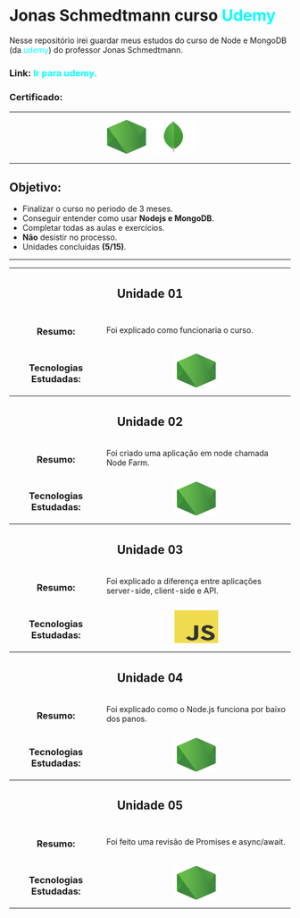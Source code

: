 # Jonas Schmedtmann curso <span style="color: cyan">Udemy</span>
Nesse repositório irei guardar meus estudos do curso de Node e MongoDB (da <span style="color: cyan">udemy</span>) do professor Jonas Schmedtmann.

### Link: <a href="https://www.udemy.com/course/nodejs-express-mongodb-bootcamp/" target="_blank" style="text-decoration: none; color: cyan;">Ir para udemy.</a>
### Certificado: 

<hr>

<div width = '100%' align='center'>
  <img alt="Gustavo-NODE" height="60" width="80" src="https://raw.githubusercontent.com/devicons/devicon/master/icons/nodejs/nodejs-original.svg">
  <img alt="Gustavo-MONGO" height="60" width="80" src="https://raw.githubusercontent.com/devicons/devicon/master/icons/mongodb/mongodb-original.svg">
</div>

<hr>

## Objetivo:
- Finalizar o curso no periodo de 3 meses. 
- Conseguir entender como usar <strong>Nodejs e MongoDB</strong>. 
- Completar todas as aulas e exercícios. 
- <strong>Não</strong> desistir no processo. 
- Unidades concluidas <strong>(5/15)</strong>. 

<hr>
<table align='center'>
  <tr align='center'>
    <th colspan="2"><h2>Unidade 01</h2>
     <tr>
       <td><h3 align='center'>Resumo:</h3>
       <td> Foi explicado como funcionaria o curso.
     </tr>
     <tr>
       <td><h3 align='center'>Tecnologias Estudadas:</h3>
       <td align='center'> 
  <img alt="Gustavo-NODE" height="60" width="80" src="https://raw.githubusercontent.com/devicons/devicon/master/icons/nodejs/nodejs-original.svg">
     </tr>
  </tr>
  
  <tr align='center'>
    <th colspan="2"><h2>Unidade 02</h2>
     <tr>
       <td><h3 align='center'>Resumo:</h3>
       <td> Foi criado uma aplicação em node chamada Node Farm.
     </tr>
     <tr>
       <td><h3 align='center'>Tecnologias Estudadas:</h3>
       <td align='center'> 
  <img alt="Gustavo-NODE" height="60" width="80" src="https://raw.githubusercontent.com/devicons/devicon/master/icons/nodejs/nodejs-original.svg">
     </tr>
  </tr>

  <tr align='center'>
    <th colspan="2"><h2>Unidade 03</h2>
     <tr>
       <td><h3 align='center'>Resumo:</h3>
       <td> Foi explicado a diferença entre aplicações server-side, client-side e API.
     </tr>
     <tr>
       <td><h3 align='center'>Tecnologias Estudadas:</h3>
       <td align='center'><img alt="Gustavo-JS" height="60" width="80" src="https://raw.githubusercontent.com/devicons/devicon/master/icons/javascript/javascript-original.svg">
     </tr> 
  </tr>

  <tr align='center'>
    <th colspan="2"><h2>Unidade 04</h2>
     <tr>
       <td><h3 align='center'>Resumo:</h3>
       <td> Foi explicado como o Node.js funciona por baixo dos panos. 
     </tr>
     <tr>
       <td><h3 align='center'>Tecnologias Estudadas:</h3>
       <td align='center'> <img alt="Gustavo-NODE" height="60" width="80" src="https://raw.githubusercontent.com/devicons/devicon/master/icons/nodejs/nodejs-original.svg">
     </tr> 
  </tr>

  <tr align='center'>
    <th colspan="2"><h2>Unidade 05</h2>
     <tr>
       <td><h3 align='center'>Resumo:</h3>
       <td> Foi feito uma revisão de Promises e async/await. 
     </tr>
     <tr>
       <td><h3 align='center'>Tecnologias Estudadas:</h3>
       <td align='center'> <img alt="Gustavo-NODE" height="60" width="80" src="https://raw.githubusercontent.com/devicons/devicon/master/icons/nodejs/nodejs-original.svg">
     </tr> 
  </tr>

  <!-- <tr align='center'>
    <th colspan="2"><h2>Unidade 0</h2>
     <tr>
       <td><h3 align='center'>Resumo:</h3>
       <td> 
     </tr>
     <tr>
       <td><h3 align='center'>Tecnologias Estudadas:</h3>
       <td align='center'>
     </tr> 
  </tr> -->
